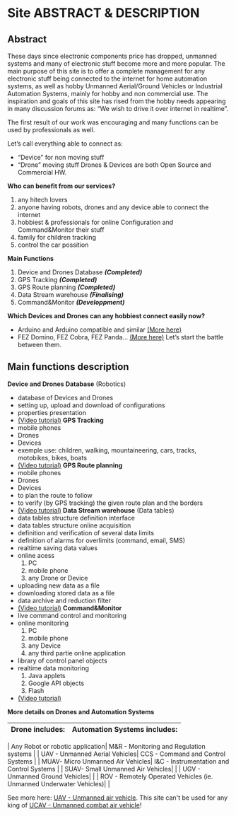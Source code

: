 # Site ABSTRACT & DESCRIPTION #

## Abstract ##
These days since electronic components price has dropped, unmanned systems and many of electronic stuff become more and more popular.
The main purpose of this site is to offer a complete management for any electronic stuff being connected to the internet for home automation systems, as well as hobby Unmanned Aerial/Ground Vehicles or Industrial Automation Systems, mainly for hobby and non commercial use.
The inspiration and goals of this site has rised from the hobby needs appearing in many discussion forums as: “We wish to drive it over internet in realtime”.

The first result of our work was encouraging and many functions can be used by professionals as well.

Let’s call everything able to connect as:
  * “Device” for non moving stuff
  * “Drone” moving stuff
Drones & Devices are both Open Source and Commercial HW.

**Who can benefit from our services?**
  1. any hitech lovers
  1. anyone having robots, drones and any device able to connect the internet
  1. hobbiest & professionals for online Configuration and Command&Monitor their stuff
  1. family for children tracking
  1. control the car possition

**Main Functions**
  1. Device and Drones Database **_(Completed)_**
  1. GPS Tracking               **_(Completed)_**
  1. GPS Route planning         **_(Completed)_**
  1. Data Stream warehouse      **_(Finalising)_**
  1. Command&Monitor            **_(Developpment)_**

**Which Devices and Drones can any hobbiest connect easily now?**
  * Arduino and Arduino compatible and similar [(More here)](http://arduino.cc/playground/Main/SimilarBoards)
  * FEZ Domino, FEZ Cobra, FEZ Panda... [(More here)](http://www.tinyclr.com/hardware)
Let’s start the battle between them.

## Main functions description ##
**Device and Drones Database** (Robotics)
  * database of Devices and Drones
  * setting up, upload and download of configurations
  * properties presentation
  * [(Video tutorial)](link_1.md)
**GPS Tracking**
  * mobile phones
  * Drones
  * Devices
  * exemple use: children, walking, mountaineering, cars, tracks, motobikes, bikes, boats
  * [(Video tutorial)](link_2.md)
**GPS Route planning**
  * mobile phones
  * Drones
  * Devices
  * to plan the route to follow
  * to verify (by GPS tracking) the given route plan and the borders
  * [(Video tutorial)](link_3.md)
**Data Stream warehouse** (Data tables)
  * data tables structure definition interface
  * data tables structure online acquisition
  * definition and verification of several data limits
  * definition of alarms for overlimits (command, email, SMS)
  * realtime saving data values
  * online acess
    1. PC
    1. mobile phone
    1. any Drone or Device
  * uploading new data as a file
  * downloading stored data as a file
  * data archive and reduction filter
  * [(Video tutorial)](link_4.md)
**Command&Monitor**
  * live command control and monitoring
  * online monitoring
    1. PC
    1. mobile phone
    1. any Device
    1. any third partie online application
  * library of control panel objects
  * realtime data monitoring
    1. Java applets
    1. Google API objects
    1. Flash
  * [(Video tutorial)](link_5.md)

**More details on Drones and Automation Systems**

| Drone includes:| Automation Systems includes: |
|:---------------|:-----------------------------|

|  Any Robot or robotic application| M&R - Monitoring and Regulation systems |
|  UAV - Unmanned Aerial Vehicles| CCS - Command and Control Systems |
|  MUAV- Micro Unmanned Air Vehicles| I&C - Instrumentation and Control Systems |
|  SUAV- Small Unmanned Air Vehicles|                              |
|  UGV - Unmanned Ground Vehicles|                              |
|  ROV - Remotely Operated Vehicles (ie. Unmanned Underwater Vehicles)|                              |

See more here: [UAV - Unmanned air vehicle](http://en.wikipedia.org/wiki/Unmanned_aerial_vehicle).  This site can't be used for any king of [UCAV - Unmanned combat air vehicle](http://en.wikipedia.org/wiki/Unmanned_Combat_Aerial_Vehicle)!